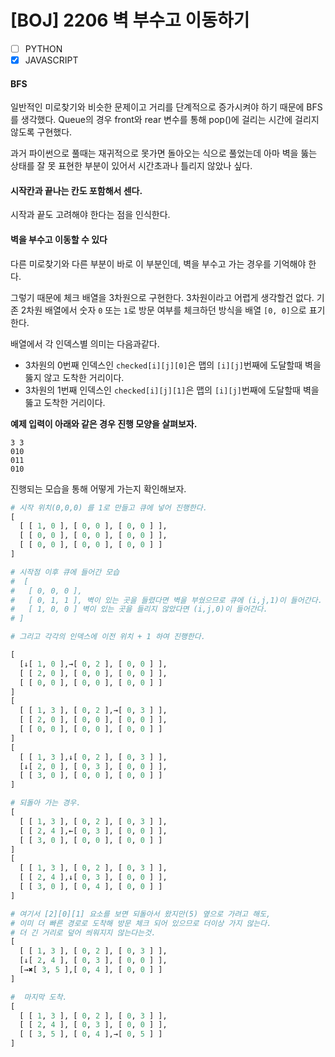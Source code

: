 # [BOJ] 2206 벽 부수고 이동하기

- [ ] PYTHON
- [x] JAVASCRIPT

#### BFS

일반적인 미로찾기와 비슷한 문제이고 거리를 단계적으로 증가시켜야 하기 때문에 BFS를 생각했다. Queue의 경우 front와 rear 변수를 통해 pop()에 걸리는 시간에 걸리지 않도록 구현했다.

과거 파이썬으로 풀때는 재귀적으로 못가면 돌아오는 식으로 풀었는데 아마 벽을 뚫는 상태를 잘 못 표현한 부분이 있어서 시간초과나 틀리지 않았나 싶다.

#### 시작칸과 끝나는 칸도 포함해서 센다.

시작과 끝도 고려해야 한다는 점을 인식한다.

#### 벽을 부수고 이동할 수 있다

다른 미로찾기와 다른 부분이 바로 이 부분인데, 벽을 부수고 가는 경우를 기억해야 한다.

그렇기 때문에 체크 배열을 3차원으로 구현한다. 3차원이라고 어렵게 생각할건 없다. 기존 2차원 배열에서 숫자 `0` 또는 `1`로 방문 여부를 체크하던 방식을 배열 `[0, 0]`으로 표기한다.

배열에서 각 인덱스별 의미는 다음과같다.

- 3차원의 0번째 인덱스인 `checked[i][j][0]`은 맵의 `[i][j]`번째에 도달할때 벽을 뚫지 않고 도착한 거리이다.
- 3차원의 1번째 인덱스인 `checked[i][j][1]`은 맵의 `[i][j]`번째에 도달할때 벽을 뚫고 도착한 거리이다.

**예제 입력이 아래와 같은 경우 진행 모양을 살펴보자.**

```text
3 3
010
011
010
```

진행되는 모습을 통해 어떻게 가는지 확인해보자.

```py
# 시작 위치(0,0,0) 를 1로 만들고 큐에 넣어 진행한다.
[
  [ [ 1, 0 ], [ 0, 0 ], [ 0, 0 ] ],
  [ [ 0, 0 ], [ 0, 0 ], [ 0, 0 ] ],
  [ [ 0, 0 ], [ 0, 0 ], [ 0, 0 ] ]
]

# 시작점 이후 큐에 들어간 모습
#  [
#   [ 0, 0, 0 ],
#   [ 0, 1, 1 ], 벽이 있는 곳을 들렸다면 벽을 부쉈으므로 큐에 (i,j,1)이 들어간다.
#   [ 1, 0, 0 ] 벽이 있는 곳을 들리지 않았다면 (i,j,0)이 들어간다.
# ]

# 그리고 각각의 인덱스에 이전 위치 + 1 하여 진행한다.

[
  [↓[ 1, 0 ],→[ 0, 2 ], [ 0, 0 ] ],
  [ [ 2, 0 ], [ 0, 0 ], [ 0, 0 ] ],
  [ [ 0, 0 ], [ 0, 0 ], [ 0, 0 ] ]
]
[
  [ [ 1, 3 ], [ 0, 2 ],→[ 0, 3 ] ],
  [ [ 2, 0 ], [ 0, 0 ], [ 0, 0 ] ],
  [ [ 0, 0 ], [ 0, 0 ], [ 0, 0 ] ]
]
[
  [ [ 1, 3 ],↓[ 0, 2 ], [ 0, 3 ] ],
  [↓[ 2, 0 ], [ 0, 3 ], [ 0, 0 ] ],
  [ [ 3, 0 ], [ 0, 0 ], [ 0, 0 ] ]
]

# 되돌아 가는 경우.
[
  [ [ 1, 3 ], [ 0, 2 ], [ 0, 3 ] ],
  [ [ 2, 4 ],←[ 0, 3 ], [ 0, 0 ] ],
  [ [ 3, 0 ], [ 0, 0 ], [ 0, 0 ] ]
]
[
  [ [ 1, 3 ], [ 0, 2 ], [ 0, 3 ] ],
  [ [ 2, 4 ],↓[ 0, 3 ], [ 0, 0 ] ],
  [ [ 3, 0 ], [ 0, 4 ], [ 0, 0 ] ]
]

# 여기서 [2][0][1] 요소를 보면 되돌아서 왔지만(5) 옆으로 가려고 해도,
# 이미 더 빠른 경로로 도착해 방문 체크 되어 있으므로 더이상 가지 않는다.
# 더 긴 거리로 덮어 씌워지지 않는다는것.
[
  [ [ 1, 3 ], [ 0, 2 ], [ 0, 3 ] ],
  [↓[ 2, 4 ], [ 0, 3 ], [ 0, 0 ] ],
  [→✖️[ 3, 5 ],[ 0, 4 ], [ 0, 0 ] ]
]

#  마지막 도착.
[
  [ [ 1, 3 ], [ 0, 2 ], [ 0, 3 ] ],
  [ [ 2, 4 ], [ 0, 3 ], [ 0, 0 ] ],
  [ [ 3, 5 ], [ 0, 4 ],→[ 0, 5 ] ]
]
```
